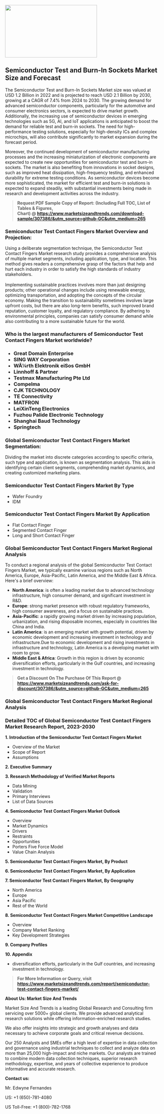<p><img class="alignnone size-medium wp-image-20088" src="https://ffe5etoiles.com/wp-content/uploads/2024/12/MST1-300x171.png" alt="" width="300" height="171" /></p><h2>Semiconductor Test and Burn-In Sockets Market Size and Forecast</h2><p>The Semiconductor Test and Burn-In Sockets Market size was valued at USD 1.2 Billion in 2022 and is projected to reach USD 2.1 Billion by 2030, growing at a CAGR of 7.4% from 2024 to 2030. The growing demand for advanced semiconductor components, particularly for the automotive and consumer electronics sectors, is expected to drive market growth. Additionally, the increasing use of semiconductor devices in emerging technologies such as 5G, AI, and IoT applications is anticipated to boost the demand for reliable test and burn-in sockets. The need for high-performance testing solutions, especially for high-density ICs and complex microchips, will also contribute significantly to market expansion during the forecast period.</p><p>Moreover, the continued development of semiconductor manufacturing processes and the increasing miniaturization of electronic components are expected to create new opportunities for semiconductor test and burn-in sockets. The market is also benefiting from innovations in socket designs, such as improved heat dissipation, high-frequency testing, and enhanced durability for extreme testing conditions. As semiconductor devices become more sophisticated, the market for efficient test and burn-in solutions is expected to expand steadily, with substantial investments being made in research and development activities across the industry.</p></p><blockquote id="" class=""><strong>Request PDF Sample Copy of Report: (Including Full TOC, List of Tables &amp; Figures, Chart)&nbsp;@&nbsp;<strong><a href="https://www.marketsizeandtrends.com/download-sample/307386/&utm_source=github-GC&utm_medium=265" target="_blank">https://www.marketsizeandtrends.com/download-sample/307386/&utm_source=github-GC&utm_medium=265</a></strong></strong></blockquote><h3 id="" class="">Semiconductor Test Contact Fingers Market&nbsp;Overview and Projection:</h3><p id="" class="">Using a deliberate segmentation technique, the Semiconductor Test Contact Fingers Market research study provides a comprehensive analysis of multiple market segments, including application, type, and location. This method gives readers a comprehensive grasp of the factors that help and hurt each industry in order to satisfy the high standards of industry stakeholders. <br /> <br />Implementing sustainable practices involves more than just designing products; other operational changes include using renewable energy, optimizing transportation, and adopting the concepts of the circular economy. Making the transition to sustainability sometimes involves large upfront costs, but there are also long-term benefits, such improved brand reputation, customer loyalty, and regulatory compliance. By adhering to environmental principles, companies can satisfy consumer demand while also contributing to a more sustainable future for the world.</p><h3 id="" class="">Who is the largest manufacturers of&nbsp;Semiconductor Test Contact Fingers Market worldwide?</h3><h3 class=""><p><ul><li>Great Domain Enterprise </li><li> SING WAY Corporation </li><li> WÃ¼rth Elektronik eiSos GmbH </li><li> Linnhoff & Partner </li><li> Testmax Manufacturing Pte Ltd </li><li> Compelma </li><li> CJK TECHNOLOGY </li><li> TE Connectivity </li><li> MATFRON </li><li> LeiXinTeng Electronics </li><li> Fuzhou Palide Electronic Technology </li><li> Shanghai Baud Technology </li><li> Springtech</li></ul></p></h3><h3 id="" class="">Global&nbsp;Semiconductor Test Contact Fingers Market Segmentation:</h3><p id="" class="">Dividing the market into discrete categories according to specific criteria, such type and application, is known as segmentation analysis. This aids in identifying certain client segments, comprehending market dynamics, and creating customized marketing plans.</p><h3 id="" class="">Semiconductor Test Contact Fingers Market&nbsp;By Type</h3><p><p><ul><li>Wafer Foundry</li><li> IDM</p></li></ul></p></p><h3 id="" class="">Semiconductor Test Contact Fingers Market&nbsp;By Application</h3><p class=""><p><ul><li>Flat Contact Finger</li><li> Segmented Contact Finger</li><li> Long and Short Contact Finger</li></ul></p></p><h3 id="" class="">Global Semiconductor Test Contact Fingers Market Regional Analysis</h3><p id="" class="">To conduct a regional analysis of the global Semiconductor Test Contact Fingers Market, we typically examine various regions such as North America, Europe, Asia-Pacific, Latin America, and the Middle East &amp; Africa. Here's a brief overview:</p><ul><li><strong>North America</strong>: is often a leading market due to advanced technology infrastructure, high consumer demand, and significant investment in R&amp;D.</li><li><strong>Europe</strong>: strong market presence with robust regulatory frameworks, high consumer awareness, and a focus on sustainable practices.</li><li><strong>Asia-Pacific</strong>: a rapidly growing market driven by increasing population, urbanization, and rising disposable incomes, especially in countries like China and India.</li><li><strong>Latin America</strong>: is an emerging market with growth potential, driven by economic development and increasing investment in technology and infrastructure.Due to economic development and rising investments in infrastructure and technology, Latin America is a developing market with room to grow.</li><li><strong>Middle East &amp; Africa</strong>: Growth in this region is driven by economic diversification efforts, particularly in the Gulf countries, and increasing investment in technology.</li></ul><blockquote id="" class=""><strong>Get a Discount On The Purchase Of This Report @ <strong><a href="https://www.marketsizeandtrends.com/ask-for-discount/307386/&utm_source=github-GC&utm_medium=265" target="_blank">https://www.marketsizeandtrends.com/ask-for-discount/307386/&utm_source=github-GC&utm_medium=265</a></strong></strong></blockquote><h3 id="" class="">Global Semiconductor Test Contact Fingers Market Regional Analysis</h3><h3 id="" class="">Detailed TOC of Global Semiconductor Test Contact Fingers Market Research Report, 2023-2030</h3><p id="" class=""><strong>1. Introduction of the Semiconductor Test Contact Fingers Market</strong></p><ul><li>Overview of the Market</li><li>Scope of Report</li><li>Assumptions</li></ul><p id="" class=""><strong>2. Executive Summary</strong></p><p id="" class=""><strong>3. Research Methodology of Verified Market Reports</strong></p><ul><li>Data Mining</li><li>Validation</li><li>Primary Interviews</li><li>List of Data Sources</li></ul><p id="" class=""><strong>4. Semiconductor Test Contact Fingers Market Outlook</strong></p><ul><li>Overview</li><li>Market Dynamics</li><li>Drivers</li><li>Restraints</li><li>Opportunities</li><li>Porters Five Force Model</li><li>Value Chain Analysis</li></ul><p id="" class=""><strong>5. Semiconductor Test Contact Fingers Market, By Product</strong></p><p id="" class=""><strong>6. Semiconductor Test Contact Fingers Market, By Application</strong></p><p id="" class=""><strong>7. Semiconductor Test Contact Fingers Market, By Geography</strong></p><ul><li>North America</li><li>Europe</li><li>Asia Pacific</li><li>Rest of the World</li></ul><p id="" class=""><strong>8. Semiconductor Test Contact Fingers Market Competitive Landscape</strong></p><ul><li>Overview</li><li>Company Market Ranking</li><li>Key Development Strategies</li></ul><p id="" class=""><strong>9. Company Profiles</strong></p><p id="" class=""><strong>10. Appendix</strong></p><ul><li>diversification efforts, particularly in the Gulf countries, and increasing investment in technology.</li></ul><blockquote id="" class=""><strong>For More Information or Query, visit <strong><strong><a href="https://www.marketsizeandtrends.com/report/semiconductor-test-contact-fingers-market/" target="_blank">https://www.marketsizeandtrends.com/report/semiconductor-test-contact-fingers-market/</a></strong></strong></strong></blockquote><p id="" class=""><strong>About Us: Market Size And Trends</strong></p><p id="" class="">Market Size And Trends is a leading Global Research and Consulting firm servicing over 5000+ global clients. We provide advanced analytical research solutions while offering information-enriched research studies.</p><p id="" class="">We also offer insights into strategic and growth analyses and data necessary to achieve corporate goals and critical revenue decisions.</p><p id="" class="">Our 250 Analysts and SMEs offer a high level of expertise in data collection and governance using industrial techniques to collect and analyze data on more than 25,000 high-impact and niche markets. Our analysts are trained to combine modern data collection techniques, superior research methodology, expertise, and years of collective experience to produce informative and accurate research.</p><p id="" class=""><strong>Contact us:</strong></p><p id="" class="">Mr. Edwyne Fernandes</p><p id="" class="">US: +1 (650)-781-4080</p><p id="" class="">US Toll-Free: +1 (800)-782-1768</p>
